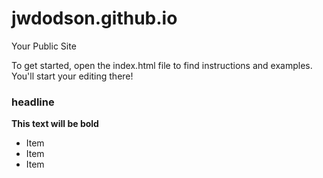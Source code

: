 jwdodson.github.io
=====================

Your Public Site

To get started, open the index.html file to find instructions and examples. You'll start your editing there!
### headline
**This text will be bold**
* Item
* Item
* Item


